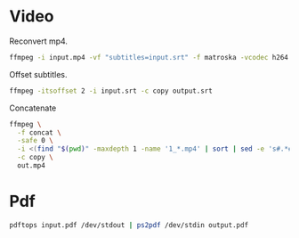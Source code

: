 # Video

Reconvert mp4.
```bash
ffmpeg -i input.mp4 -vf "subtitles=input.srt" -f matroska -vcodec h264 -acodec aac output.mp4
```

Offset subtitles.
```bash
ffmpeg -itsoffset 2 -i input.srt -c copy output.srt
```

Concatenate
```bash
ffmpeg \
  -f concat \
  -safe 0 \
  -i <(find "$(pwd)" -maxdepth 1 -name '1_*.mp4' | sort | sed -e 's#.*#file '\''\0'\''#') \
  -c copy \
  out.mp4
```

# Pdf

```bash
pdftops input.pdf /dev/stdout | ps2pdf /dev/stdin output.pdf
```
